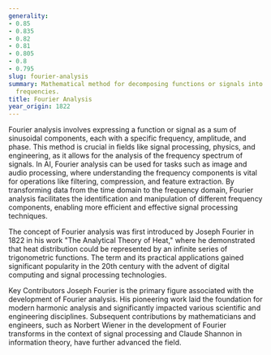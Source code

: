 ```yaml
---
generality:
- 0.85
- 0.835
- 0.82
- 0.81
- 0.805
- 0.8
- 0.795
slug: fourier-analysis
summary: Mathematical method for decomposing functions or signals into their constituent
  frequencies.
title: Fourier Analysis
year_origin: 1822
---
```


Fourier analysis involves expressing a function or signal as a sum of sinusoidal components, each with a specific frequency, amplitude, and phase. This method is crucial in fields like signal processing, physics, and engineering, as it allows for the analysis of the frequency spectrum of signals. In AI, Fourier analysis can be used for tasks such as image and audio processing, where understanding the frequency components is vital for operations like filtering, compression, and feature extraction. By transforming data from the time domain to the frequency domain, Fourier analysis facilitates the identification and manipulation of different frequency components, enabling more efficient and effective signal processing techniques.

The concept of Fourier analysis was first introduced by Joseph Fourier in 1822 in his work "The Analytical Theory of Heat," where he demonstrated that heat distribution could be represented by an infinite series of trigonometric functions. The term and its practical applications gained significant popularity in the 20th century with the advent of digital computing and signal processing technologies.

Key Contributors
Joseph Fourier is the primary figure associated with the development of Fourier analysis. His pioneering work laid the foundation for modern harmonic analysis and significantly impacted various scientific and engineering disciplines. Subsequent contributions by mathematicians and engineers, such as Norbert Wiener in the development of Fourier transforms in the context of signal processing and Claude Shannon in information theory, have further advanced the field.